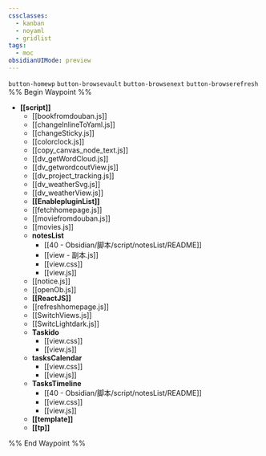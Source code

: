 ```yaml
---
cssclasses:
  - kanban
  - noyaml
  - gridlist
tags:
  - moc
obsidianUIMode: preview
---
```

`button-homewp`  `button-browsevault`  `button-browsenext` `button-browserefresh`
%% Begin Waypoint %%
- **[[script]]**
	- [[bookfromdouban.js]]
	- [[changeInlineToYaml.js]]
	- [[changeSticky.js]]
	- [[colorclock.js]]
	- [[copy_canvas_node_text.js]]
	- [[dv_getWordCloud.js]]
	- [[dv_getwordcoutView.js]]
	- [[dv_project_tracking.js]]
	- [[dv_weatherSvg.js]]
	- [[dv_weatherView.js]]
	- **[[EnablepluginList]]**
	- [[fetchhomepage.js]]
	- [[moviefromdouban.js]]
	- [[movies.js]]
	- **notesList**
		- [[40 - Obsidian/脚本/script/notesList/README]]
		- [[view - 副本.js]]
		- [[view.css]]
		- [[view.js]]
	- [[notice.js]]
	- [[openOb.js]]
	- **[[ReactJS]]**
	- [[refreshhomepage.js]]
	- [[SwitchViews.js]]
	- [[SwitcLightdark.js]]
	- **Taskido**
		- [[view.css]]
		- [[view.js]]
	- **tasksCalendar**
		- [[view.css]]
		- [[view.js]]
	- **TasksTimeline**
		- [[40 - Obsidian/脚本/script/notesList/README]]
		- [[view.css]]
		- [[view.js]]
	- **[[template]]**
	- **[[tp]]**

%% End Waypoint %%

